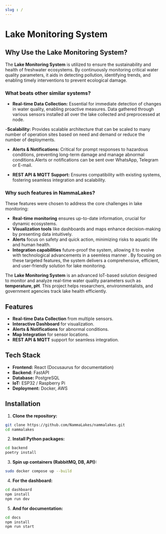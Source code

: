 ```yaml
---
slug : /
---
```


#  Lake Monitoring System
## Why Use the Lake Monitoring System?
The **Lake Monitoring System** is utilized to ensure the sustainability and health of freshwater ecosystems. By continuously monitoring critical water quality parameters, it aids in detecting pollution, identifying trends, and enabling timely interventions to prevent ecological damage.

### What beats other similar systems?
- **Real-time Data Collection:** Essential for immediate detection of changes in water quality, enabling proactive measures.
Data gathered through various sensors installed all over the lake collected and preprocessed at node.

-**Scalability:** Provides scalable architecture that can be scaled to many number of operation sites based on need and demand or reduce the number of deployments.

- **Alerts & Notifications:** Critical for prompt responses to hazardous conditions, preventing long-term damage and manage abnormal conditions.Alerts or notifications can be sent over WhatsApp, Telegram or E-mail.

- **REST API & MQTT Support:** Ensures compatibility with existing systems, fostering seamless integration and scalability.

### Why such features in NammaLakes?
These features were chosen to address the core challenges in lake monitoring:
- **Real-time monitoring** ensures up-to-date information, crucial for dynamic ecosystems.
- **Visualization tools** like dashboards and maps enhance decision-making by presenting data intuitively.
- **Alerts** focus on safety and quick action, minimizing risks to aquatic life and human health.
- **Integration capabilities** future-proof the system, allowing it to evolve with technological advancements in a seemless manner .
By focusing on these targeted features, the system delivers a comprehensive, efficient, and user-friendly solution for lake monitoring.

The **Lake Monitoring System** is an advanced IoT-based solution designed to monitor and analyze real-time water quality parameters such as **temperature, pH**. This project helps researchers, environmentalists, and government agencies track lake health efficiently.

##  Features
-  **Real-time Data Collection** from multiple sensors.
-  **Interactive Dashboard** for visualization.
-  **Alerts & Notifications** for abnormal conditions.
-  **Map Integration** for sensor locations.
-  **REST API & MQTT** support for seamless integration.

##  Tech Stack
- **Frontend:** React (Docusaurus for documentation)
- **Backend:** FastAPI
- **Database:** PostgreSQL
- **IoT:** ESP32 / Raspberry Pi
- **Deployment:** Docker, AWS

##  Installation
1. **Clone the repository:**
```bash
git clone https://github.com/NammaLakes/nammalakes.git
cd nammalakes
```

2. **Install Python packages:**
```bash
cd backend
poetry install
```

3. **Spin up containers (RabbitMQ, DB, API):**

```bash
sudo docker compose up --build
```

4. **For the dashboard:**

```bash
cd dashboard
npm install
npm run dev
```

5. **And for documentation:**

```bash
cd docs
npm install
npm run start
```
